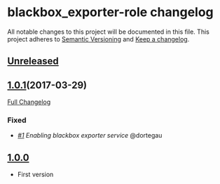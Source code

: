 # blackbox_exporter-role changelog

All notable changes to this project will be documented in this file.
This project adheres to [Semantic Versioning](http://semver.org/) and [Keep a changelog](https://github.com/olivierlacan/keep-a-changelog).


## [Unreleased](https://github.com/idealista/prometheus_blackbox_exporter-role/tree/develop)

## [1.0.1](https://github.com/idealista/prometheus_blackbox_exporter-role/tree/1.0.1)(2017-03-29)
[Full Changelog](https://github.com/idealista/prometheus_blackbox_exporter-role/compare/1.0.0...1.0.1)

### Fixed
- *[#1](https://github.com/idealista/prometheus_blackbox_exporter-role/issues/1) Enabling blackbox exporter service* @dortegau

## [1.0.0](https://github.com/idealista/prometheus_blackbox_exporter-role/tree/1.0.0)
- First version